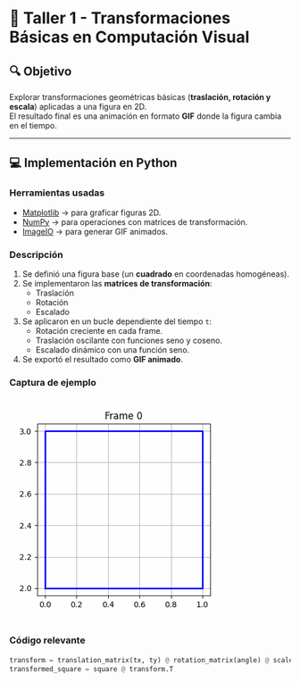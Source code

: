 # 🧪 Taller 1 - Transformaciones Básicas en Computación Visual

## 🔍 Objetivo
Explorar transformaciones geométricas básicas (**traslación, rotación y escala**) aplicadas a una figura en 2D.  
El resultado final es una animación en formato **GIF** donde la figura cambia en el tiempo.

---

## 💻 Implementación en Python

### Herramientas usadas
- [Matplotlib](https://matplotlib.org/) → para graficar figuras 2D.
- [NumPy](https://numpy.org/) → para operaciones con matrices de transformación.
- [ImageIO](https://imageio.readthedocs.io/) → para generar GIF animados.

### Descripción
1. Se definió una figura base (un **cuadrado** en coordenadas homogéneas).  
2. Se implementaron las **matrices de transformación**:
   - Traslación
   - Rotación
   - Escalado
3. Se aplicaron en un bucle dependiente del tiempo `t`:
   - Rotación creciente en cada frame.
   - Traslación oscilante con funciones seno y coseno.
   - Escalado dinámico con una función seno.
4. Se exportó el resultado como **GIF animado**.

### Captura de ejemplo
 


![alt text](transformations-1.gif)
### Código relevante
```python
transform = translation_matrix(tx, ty) @ rotation_matrix(angle) @ scale_matrix(scale, scale)
transformed_square = square @ transform.T

